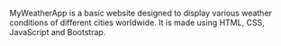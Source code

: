 MyWeatherApp is a basic website designed to display various weather conditions of different cities worldwide. It is made using HTML, CSS, JavaScript and Bootstrap.
